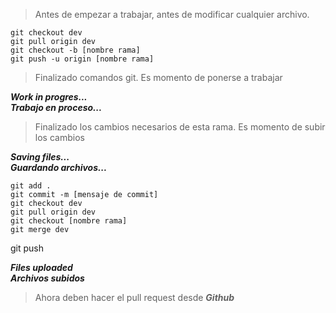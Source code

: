 > Antes de empezar a trabajar, antes de modificar cualquier archivo.  

```
git checkout dev
git pull origin dev
git checkout -b [nombre rama]
git push -u origin [nombre rama]
```

> Finalizado comandos git. Es momento de ponerse a trabajar

***Work in progres...***  
***Trabajo en proceso...***

> Finalizado los cambios necesarios de esta rama. Es momento de subir los cambios

***Saving files...***   
***Guardando archivos...***

    git add .
    git commit -m [mensaje de commit]
    git checkout dev
    git pull origin dev
    git checkout [nombre rama]
    git merge dev
  git push

***Files uploaded***  
***Archivos subidos***
 
 >Ahora deben hacer el pull request desde ***Github***